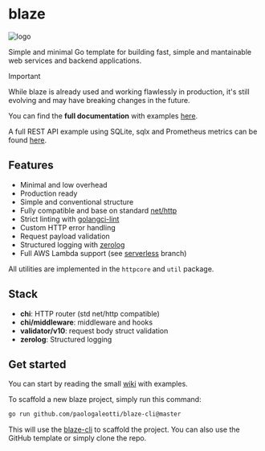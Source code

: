 # blaze

![logo](https://github.com/paologaleotti/blaze/assets/45665769/a0c691df-b76b-4a4a-ac44-c622dd458352)

Simple and minimal Go template for building fast, simple and mantainable web services and backend applications.

> [!IMPORTANT]
> While blaze is already used and working flawlessly in production, it's still evolving and may have breaking changes in the future.

You can find the **full documentation** with examples [here](https://github.com/paologaleotti/blaze/wiki).

A full REST API example using SQLite, sqlx and Prometheus metrics can be found [here](https://github.com/paologaleotti/blaze-api-example).

## Features

- Minimal and low overhead
- Production ready
- Simple and conventional structure
- Fully compatible and base on standard [net/http](https://pkg.go.dev/net/http)
- Strict linting with [golangci-lint](https://golangci-lint.run/)
- Custom HTTP error handling
- Request payload validation
- Structured logging with [zerolog](https://github.com/rs/zerolog)
- Full AWS Lambda support (see [serverless](https://github.com/paologaleotti/blaze/tree/feature/serverless) branch)

All utilities are implemented in the `httpcore` and `util` package.

## Stack

- **chi**: HTTP router (std net/http compatible)
- **chi/middleware**: middleware and hooks
- **validator/v10**: request body struct validation
- **zerolog**: Structured logging

## Get started

You can start by reading the small [wiki](https://github.com/paologaleotti/blaze/wiki) with examples.

To scaffold a new blaze project, simply run this command:

```bash
go run github.com/paologaleotti/blaze-cli@master
```

This will use the [blaze-cli](https://github.com/paologaleotti/blaze-cli) to scaffold the project. You can also use the GitHub template or simply clone the repo.

